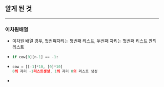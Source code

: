 ## 알게 된 것

---

### 이차원배열

* 이차원 배열 경우, 첫번쨰자리는 첫번째 리스트, 두번째 자리는 첫번째 리스트 안의 리스트 

* ```python
  if cow[0][n-1] == -1:
  ```

* ```python
  cow = [[-1]*10, [0]*10] 
  0의 자리 -1리스트생성, 1의 자리 0의 리스트 생성
  ```

* 